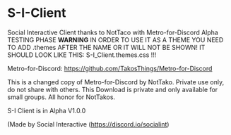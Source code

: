 # S-I-Client
Social Interactive Client thanks to NotTaco with Metro-for-Discord
Alpha TESTING PHASE
**WARNING** IN ORDER TO USE IT AS A THEME YOU NEED TO ADD .themes AFTER THE NAME OR IT WILL NOT BE SHOWN!
IT SHOULD LOOK LIKE THIS: S-I_Client.themes.css !!!

Metro-for-Discord: https://github.com/TakosThings/Metro-for-Discord

This is a changed copy of Metro-for-Discord by NotTako. 
Private use only, do not share with others.
This Download is private and only available for small groups.
All honor for NotTakos.

S-I Client is in Alpha V1.0.0

(Made by Social Interactive (https://discord.io/socialint) 
